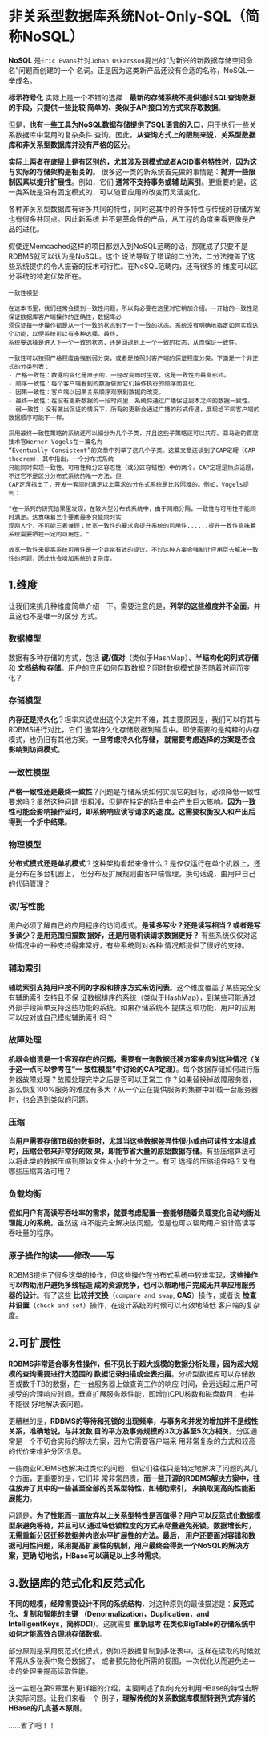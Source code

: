 非关系型数据库系统Not-Only-SQL（简称NoSQL）
===================================================================================
**NoSQL** 是`Eric Evans`针对`Johan Oskarsson`提出的“为新兴的新数据存储空间命名”问题而创建的一个
名词。正是因为这类新产品还没有合适的名称，NoSQL一举成名。

**标示符号化** 实际上是一个不错的选择：**最新的存储系统不提供通过SQL查询数据的手段，只提供一些比较
简单的、类似于API接口的方式来存取数据**。

但是，**也有一些工具为NoSQL数据存储提供了SQL语言的入口**，用于执行一些关系数据库中常用的复杂条件
查询。因此，**从查询方式上的限制来说，关系型数据库和非关系型数据库并没有严格的区分**。

**实际上两者在底层上是有区别的，尤其涉及到模式或者ACID事务特性时，因为这与实际的存储架构是相关的**。
很多这一类的新系统首先做的事情是：**抛弃一些限制因素以提升扩展性**。例如，它们 **通常不支持事务或辅
助索引**。更重要的是，这一类系统是没有固定模式的，可以随着应用的改变而灵活变化。

各种非关系型数据库有许多共同的特性，同时这其中的许多特性与传统的存储方案也有很多共同点。因此新系统
并不是革命性的产品，从工程的角度来看更像是产品的进化。

假使连Memcached这样的项目都划入到NoSQL范畴的话，那就成了只要不是RDBMS就可以认为是NoSQL。这个
说法导致了错误的二分法，二分法掩盖了这些系统提供的令人振奋的技术可行性。在NoSQL范畴内，还有很多的
维度可以区分系统的特定优势所在。

```
一致性模型

在这本书里，我们经常会提到一致性问题，所以有必要在这里对它稍加介绍。一开始的一致性是保证数据库客户端操作的正确性，数据库必
须保证每一步操作都是从一个一致的状态到下一个一致的状态。系统没有明确地指定如何实现这个功能，以便系统可以有多种选择。最终，
系统要选择是进入下一个一致的状态，还是回退到上一个一致的状态，从而保证一致性。

一致性可以按照严格程度由强到弱分类，或者是按照对客户端的保证程度分类，下面是一个非正式的分类列表：
- 严格一致性：数据的变化是原子的，一经改变即时生效，这是一致性的最高形式。
- 顺序一致性：每个客户端看到的数据依照它们操作执行的顺序而变化。
- 因果一致性：客户端以因果关系顺序观察到数据的改变。
- 最终一致性：在没有更新数据的一段时间里，系统将通过广播保证副本之间的数据一致性。
- 弱一致性：没有做出保证的情况下，所有的更新会通过广播的形式传递，展现给不同客户端的数据顺序可能不一样。

采用最终一致性策略的系统还可以细分为几个子类，并且这些子策略还可以共存。亚马逊的首席技术官Werner Vogels在一篇名为
“Eventually Consistent”的文章中列举了这几个子类。这篇文章还谈到了CAP定理（CAP theorem），其中指出，一个分布式系统
只能同时实现一致性、可用性和分区容忍性（或分区容错性）中的两个。CAP定理是热点话题，不过它不是区分分布式系统的唯一方法，但
CAP定理指出了，开发一套同时满足以上需求的分布式系统是比较困难的。例如，Vogels提到：

"在一系列的研究结果里发现，在较大型分布式系统中，由于网络分隔，一致性与可用性不能同时满足。这意味着三个要素最多只能同时实
现两人个，不可能三者兼顾；放宽一致性的要求会提升系统的可用性......提升一致性意味着系统需要牺牲一定的可用性。"

放宽一致性来提高系统可用性是一个非常有效的提议。不过这种方案会强制让应用层去解决一致性的问题，因此也会增加系统的复杂度。
```

## 1.维度
让我们来挑几种维度简单介绍一下。需要注意的是，**列举的这些维度并不全面**，并且这也不是唯一的区分
方式。

### 数据模型
数据有多种存储的方式，包括 **键/值对**（类似于HashMap）、**半结构化的列式存储** 和 **文档结构
存储**。用户的应用如何存取数据？同时数据模式是否随着时间而变化？

### 存储模型
**内存还是持久化**？坦率来说做出这个决定并不难，其主要原因是，我们可以将其与RDBMS进行对比，它们
通常持久化存储数据到磁盘中。即使需要的是纯粹的内存模式，也仍旧有其他方案。**一旦考虑持久化存储，
就需要考虑选择的方案是否会影响到访问模式**。

### 一致性模型
**严格一致性还是最终一致性**？问题是存储系统如何实现它的目标，必须降低一致性要求吗？虽然这种问题
很粗浅，但是在特定的场景中会产生巨大影响。**因为一致性可能会影响操作延时，即系统响应读写请求的速
度。这需要权衡投入和产出后得到一个折中结果**。

### 物理模型
**分布式模式还是单机模式**？这种架构看起来像什么？是仅仅运行在单个机器上，还是分布在多台机器上，
但分布及扩展规则由客户端管理，换句话说，由用户自己的代码管理？

### 读/写性能
用户必须了解自己的应用程序的访问模式。**是读多写少？还是读写相当？或者是写多读少？是用范围扫描数
据好，还是用随机读请求数据更好？** 有些系统仅仅对这些情况中的一种支持得非常好，有些系统则对各种
情况都提供了很好的支持。

### 辅助索引
**辅助索引支持用户按不同的字段和排序方式来访问表**。这个维度覆盖了某些完全没有辅助索引支持且不保
证数据排序的系统（类似于HashMap），到某些可能通过外部手段简单支持这些功能的系统。如果存储系统不
提供这项功能，用户的应用可以应对或自己模拟辅助索引吗？

### 故障处理
**机器会崩溃是一个客观存在的问题，需要有一套数据迁移方案来应对这种情况（关于这一点可以参考在“一
致性模型”中讨论的CAP定理）**。每个数据存储如何进行服务器故障处理？故障处理完毕之后是否可以正常工
作？如果替换掉故障服务器，那么恢复100%服务的难度有多大？从一个正在提供服务的集群中卸载一台服务器
时，也会遇到类似的问题。

### 压缩
**当用户需要存储TB级的数据时，尤其当这些数据差异性很小或由可读性文本组成时，压缩会带来非常好的效
果，即能节省大量的原始数据存储**。有些压缩算法可以将此类的数据压缩到原始文件大小的十分之一。有可
选择的压缩组件吗？又有哪些压缩算法可用？

### 负载均衡
**假如用户有高读写吞吐率的需求，就要考虑配置一套能够随着负载变化自动均衡处理能力的系统**。虽然这
样不能完全解决该问题，但是也可以帮助用户设计高读写吞吐量的程序。

### 原子操作的读——修改——写
RDBMS提供了很多这类的操作，但这些操作在分布式系统中较难实现，**这些操作可以帮助用户避免多线程造
成的资源竞争，也可以帮助用户完成无共享应用服务器的设计**。有了这些 **比较并交换**（`compare and swap`,
**CAS**）操作，或者说 **检查并设置**（`check and set`）操作，在设计系统的时候可以有效地降低
客户端的复杂度。

## 2.可扩展性
**RDBMS非常适合事务性操作，但不见长于超大规模的数据分析处理，因为超大规模的查询需要进行大范围的
数据记录扫描或全表扫描**。分析型数据库可以存储数百或数千TB的数据，在一台服务器上做查询工作的响应
时间，会远远超过用户可接受的合理响应时间。垂直扩展服务器性能，即增加CPU核数和磁盘数目，也并不能很
好地解决该问题。

更糟糕的是，**RDBMS的等待和死锁的出现频率，与事务和并发的增加并不是线性关系，准确地说，与并发数
目的平方及事务规模的3次方甚至5次方相关**。分区通常是一个不切合实际的解决方案，因为它需要客户端采
用非常复杂的方式和较高的代价来维护分区信息。

一些商业RDBMS也解决过类似的问题，但它们往往只是特定地解决了问题的某几个方面，更重要的是，它们非
常非常昂贵。**而一些开源的RDBMS解决方案中，往往放弃了其中的一些甚至全部的关系型特性，如辅助索引，
来换取更高的性能拓展能力**。

问题是，**为了性能而一直放弃以上关系型特性是否值得？用户可以反范式化数据模型来避免等待，并且可以
通过降低锁粒度的方式来尽量避免死锁。数据增长时，无需重新分区迁移数据并内嵌水平扩展性的方法。最后，
用户还要面对容错和数据可用性问题，采用提高扩展性的机制，用户最终会得到一个NoSQL的解决方案，更确
切地说，HBase可以满足以上多种需求**。

## 3.数据库的范式化和反范式化
**不同的规模，经常需要设计不同的系统结构**，对这种原则的最佳描述是：**反范式化、复制和智能的主键
（Denormalization，Duplication，and IntelligentKeys，简称DDI）**。这就需要 **重新思考
在类似BigTable的存储系统中如何才能高效合理地存储数据**。

部分原则是采用反范式化模式，例如将数据复制到多张表中，这样在读取的时候就不需从多张表中聚合数据了。
或者预先物化所需的视图，一次优化从而避免进一步的处理来提高读取性能。

这一主题在第9章里有更详细的介绍，主要阐述了如何充分利用HBase的特性去解决实际问题。让我们来看一个
例子，**理解传统的关系数据库模型转到列式存储的HBase的几点基本原则**。

......省了吧！！
